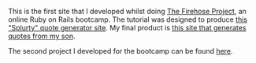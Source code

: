 This is the first site that I developed whilst doing [The Firehose Project](http://www.firehoseproject.com), an online Ruby on Rails bootcamp. The tutorial was designed to produce [this "Splurty" quote generator site](http://splurty.herokuapp.com). My final product is [this site that generates quotes from my son](http://adamand.me).

The second project I developed for the bootcamp can be found [here](https://github.com/bobbyali/nomster).
